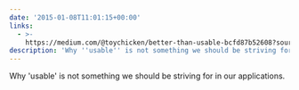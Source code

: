 ```yaml
---
date: '2015-01-08T11:01:15+00:00'
links:
  - >-
    https://medium.com/@toychicken/better-than-usable-bcfd87b52608?source=tw-892bcd376495-1420715712240
description: 'Why ''usable'' is not something we should be striving for in our applications. '
---
```

Why 'usable' is not something we should be striving for in our applications. 
